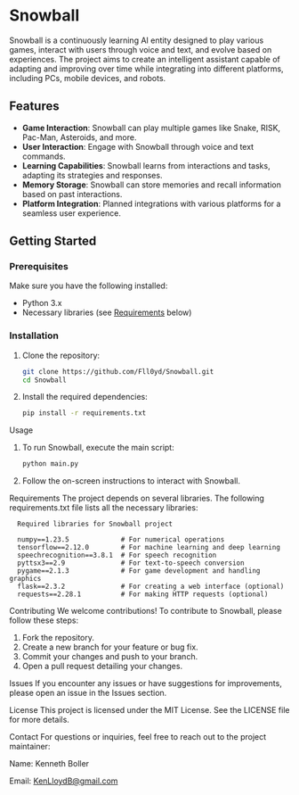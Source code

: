 # Snowball

Snowball is a continuously learning AI entity designed to play various games, interact with users through voice and text, and evolve based on experiences. The project aims to create an intelligent assistant capable of adapting and improving over time while integrating into different platforms, including PCs, mobile devices, and robots.

## Features

- **Game Interaction**: Snowball can play multiple games like Snake, RISK, Pac-Man, Asteroids, and more.
- **User Interaction**: Engage with Snowball through voice and text commands.
- **Learning Capabilities**: Snowball learns from interactions and tasks, adapting its strategies and responses.
- **Memory Storage**: Snowball can store memories and recall information based on past interactions.
- **Platform Integration**: Planned integrations with various platforms for a seamless user experience.

## Getting Started

### Prerequisites

Make sure you have the following installed:

- Python 3.x
- Necessary libraries (see [Requirements](#requirements) below)

### Installation

1. Clone the repository:

   ```bash
   git clone https://github.com/Fll0yd/Snowball.git
   cd Snowball

2. Install the required dependencies:

   ```bash
   pip install -r requirements.txt

Usage
   1. To run Snowball, execute the main script:

      ```bash
      python main.py

   2. Follow the on-screen instructions to interact with Snowball.

Requirements
The project depends on several libraries. The following requirements.txt file lists all the necessary libraries:

      Required libraries for Snowball project
      
      numpy==1.23.5             # For numerical operations
      tensorflow==2.12.0        # For machine learning and deep learning
      speechrecognition==3.8.1  # For speech recognition
      pyttsx3==2.9              # For text-to-speech conversion
      pygame==2.1.3             # For game development and handling graphics
      flask==2.3.2              # For creating a web interface (optional)
      requests==2.28.1          # For making HTTP requests (optional)

Contributing
We welcome contributions! To contribute to Snowball, please follow these steps:

1. Fork the repository.
2. Create a new branch for your feature or bug fix.
3. Commit your changes and push to your branch.
4. Open a pull request detailing your changes.

Issues
If you encounter any issues or have suggestions for improvements, please open an issue in the Issues section.

License
This project is licensed under the MIT License. See the LICENSE file for more details.

Contact
For questions or inquiries, feel free to reach out to the project maintainer:


Name: Kenneth Boller

Email: KenLloydB@gmail.com
